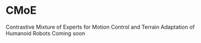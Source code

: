 # CMoE
Contrastive Mixture of Experts for Motion Control and Terrain Adaptation of Humanoid Robots
Coming soon
